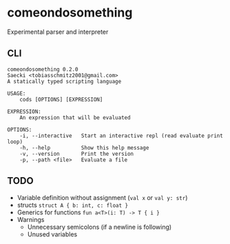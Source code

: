 # comeondosomething
Experimental parser and interpreter

## CLI
```
comeondosomething 0.2.0
Saecki <tobiasschmitz2001@gmail.com>
A statically typed scripting language

USAGE:
    cods [OPTIONS] [EXPRESSION]

EXPRESSION:
    An expression that will be evaluated

OPTIONS:
    -i, --interactive   Start an interactive repl (read evaluate print loop)
    -h, --help          Show this help message
    -v, --version       Print the version
    -p, --path <file>   Evaluate a file
```

## TODO
- Variable definition without assignment (`val x` or `val y: str`)
- structs `struct A { b: int, c: float }`
- Generics for functions `fun a<T>(i: T) -> T { i }`
- Warnings
    - Unnecessary semicolons (if a newline is following)
    - Unused variables
